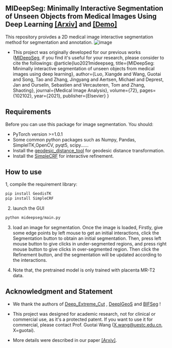 ## MIDeepSeg: Minimally Interactive Segmentation of Unseen Objects from Medical Images Using Deep Learning [[Arxiv]](https://arxiv.org/pdf/2104.12166.pdf) and [[Demo]](https://www.youtube.com/watch?v=eq-tqlJnckE)
This repository proivdes a 2D medical image interactive segmentation method for segmentation and annotation.
![image](https://github.com/Luoxd1996/MIDeepSeg/blob/master/demo_video/pancreas.gif)
* This project was originally developed for our previous works ([MIDeepSeg](https://arxiv.org/pdf/2104.12166.pdf), if you find it's useful for your research, please consider to cite the followings:
         @article{luo2021mideepseg,
            title={MIDeepSeg: Minimally interactive segmentation of unseen objects from medical images using deep learning},
            author={Luo, Xiangde and Wang, Guotai and Song, Tao and Zhang, Jingyang and Aertsen, Michael and Deprest, Jan and Ourselin, Sebastien and Vercauteren,                Tom and Zhang, Shaoting},
              journal={Medical Image Analysis},
            volume={72},
            pages={102102},
            year={2021},
            publisher={Elsevier}
          }
## Requirements
Before you can use this package for image segmentation. You should:
* PyTorch version >=1.0.1
* Some common python packages such as Numpy, Pandas, SimpleITK,OpenCV, pyqt5, scipy......
* Install the [geodesic_distance_tool][geos_dis_link] for geodesic distance transformation.
* Install the [SimpleCRF][simplecrf_link] for interactive refinement.
## How to use
1, compile the requirement library:

```bash
pip install GeodisTK
pip install SimpleCRF
```

2. launch the GUI
```bash
python mideepseg/main.py
``` 
3. load an image for segmentation. Once the image is loaded,  Firstly, give some edge points by left mouse to get an initial interactions, click the Segmentation button to obtain an initial segmentation. Then, press left mouse button to give clicks in under-segmented regions, and press right mouse button to give clicks  in over-segmented region. Then click the Refinement button, and the segmentation will be updated according to the interactions.

4. Note that, the pretrained model is only trained with placenta MR-T2 data. 

## Acknowledgment and Statement
* We thank the authors of [Deep_Extreme_Cut][dextr_link] , [DeepIGeoS][deepigeos_link] and [BIFSeg][bifseg_link] !

[geos_dis_link]: https://github.com/taigw/GeodisTK
[simplecrf_link]: https://github.com/HiLab-git/SimpleCRF
[dextr_link]: https://openaccess.thecvf.com/content_cvpr_2018/papers/Maninis_Deep_Extreme_Cut_CVPR_2018_paper.pdf
[deepigeos_link]: https://ieeexplore.ieee.org/document/8370732
[bifseg_link]: https://ieeexplore.ieee.org/stamp/stamp.jsp?arnumber=8270673
* This project was designed for academic research, not for clinical or commercial use, as it's a protected patent.  If you want to use it for commercial, please contact Prof. Guotai Wang (X.wang@uestc.edu.cn, X=guotai).

* More details were described in our paper [[Arxiv]](https://www.youtube.com/watch?v=eq-tqlJnckE).
